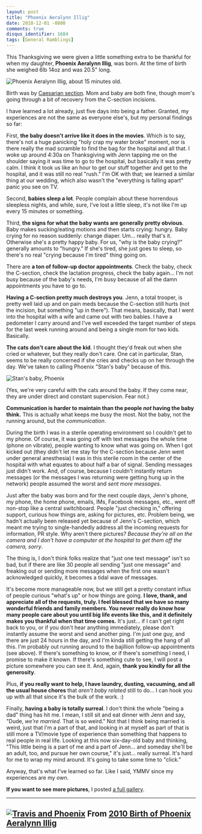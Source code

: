 ```yaml
---
layout: post
title: "Phoenix Aeralynn Illig"
date: 2010-12-01 -0800
comments: true
disqus_identifier: 1684
tags: [General Ramblings]
---
```

This Thanksgiving we were given a little something extra to be thankful
for when my daughter, **Phoenix Aeralynn Illig**, was born. At the time
of birth she weighed 6lb 14oz and was 20.5" long.

![Phoenix Aeralynn Illig, about 15 minutes
old.](https://lh6.googleusercontent.com/-wTEt-lcVU2c/TqOKCKdu97I/AAAAAAAAD9s/dwXNaT0eX_w/s400/20101125_213359.jpg "Phoenix Aeralynn Illig, about 15 minutes old.")

Birth was by [Caesarian
section](https://secure.wikimedia.org/wikipedia/en/wiki/Caesarean_section).
Mom and baby are both fine, though mom's going through a bit of recovery
from the C-section incisions.

I have learned a lot already, just five days into being a father.
Granted, my experiences are not the same as everyone else's, but my
personal findings so far:

First, **the baby doesn't arrive like it does in the movies**. Which is
to say, there's not a huge panicking "holy crap my water broke" moment,
nor is there really the mad scramble to find the bag for the hospital
and all that. I woke up around 4:30a on Thanksgiving with Jenn tapping
me on the shoulder saying it was time to go to the hospital, but
basically it was pretty calm. I think it took us like an hour to get our
stuff together and get to the hospital, and it was still no real "rush."
I'm OK with that; we learned a similar thing at our wedding, which also
wasn't the "everything is falling apart" panic you see on TV.

Second, **babies sleep a lot**. People complain about these horrendous
sleepless nights, and while, sure, I've lost a little sleep, it's not
like I'm up every 15 minutes or something.

Third, **the signs for what the baby wants are generally pretty
obvious**. Baby makes sucking/eating motions and then starts crying:
hungry. Baby crying for no reason suddenly: change diaper. Um... really
that's it. Otherwise she's a pretty happy baby. For us, "why is the baby
crying?" generally amounts to "hungry." If she's tired, she just goes to
sleep, so there's no real "crying because I'm tired" thing going on.

There are **a ton of follow-up doctor appointments**. Check the baby,
check the C-section, check the lactation progress, check the baby
again... I'm not busy because of the baby's needs, I'm busy because of
all the damn appointments you have to go to.

**Having a C-section pretty much destroys you**. Jenn, a total trooper,
is pretty well laid up and on pain meds because the C-section still
hurts (not the incision, but something "up in there"). That means,
basically, that I went into the hospital with a wife and came out with
two babies. I have a pedometer I carry around and I've well exceeded the
target number of steps for the last week running around and being a
single mom for two kids. Basically.

**The cats don't care about the kid**. I thought they'd freak out when
she cried or whatever, but they really don't care. One cat in
particular, Stan, seems to be really concerned if she cries and checks
up on her through the day. We've taken to calling Phoenix "Stan's baby"
because of this.

![Stan's baby,
Phoenix](https://lh5.googleusercontent.com/-LWAGvtaHmL4/TqOKTESZ-wI/AAAAAAAAEAI/mvpwUgx3j8s/s400/20101129_115818.jpg "Stan's baby, Phoenix")

(Yes, we're very careful with the cats around the baby. If they come
near, they are under direct and constant supervision. Fear not.)

**Communication is harder to maintain than the people *not* having the
baby think.** This is actually what keeps me busy the most. Not the
baby, not the running around, but the *communication*.

During the birth I was in a sterile operating environment so I couldn't
get to my phone. Of course, it was going off with text messages the
whole time (phone on vibrate), people wanting to know what was going on.
When I got kicked out (they didn't let me stay for the C-section because
Jenn went under general anesthesia) I was in this sterile room in the
center of the hospital with what equates to about half a bar of signal.
Sending messages just didn't work. And, of course, because I couldn't
instantly return messages (or the messages I was returning were getting
hung up in the network) people assumed the worst and *sent more
messages*.

Just after the baby was born and for the next couple days, Jenn's phone,
my phone, the home phone, emails, IMs, Facebook messages, etc., went off
non-stop like a central switchboard. People "just checking in," offering
support, curious how things are, asking for pictures, etc. Problem
being, we hadn't actually been released yet because of Jenn's C-section,
which meant me trying to single-handedly address all the incoming
requests for information, PR style. Why aren't there pictures? *Because
they're all on the camera and I don't have a computer at the hospital to
get them off the camera, sorry*.

The thing is, I don't think folks realize that "just one text message"
isn't so bad, but if there are like 30 people all sending "just one
message" and freaking out or sending more messages when the first one
wasn't acknowledged quickly, it becomes a tidal wave of messages.

It's become more manageable now, but we still get a pretty constant
influx of people curious "what's up" or how things are going. **I love,
thank, and appreciate all of the requests, truly. I feel blessed that we
have so many wonderful friends and family members. You never really do
know how many people care about you until big life events like this, and
it definitely makes you thankful when that time comes.** It's just... if
I can't get right back to you, or if you don't hear anything
immediately, please don't instantly assume the worst and send another
ping. I'm just one guy, and there are just 24 hours in the day, and I'm
kinda still getting the hang of all this. I'm probably out running
around to the bajillion follow-up appointments (see above). If there's
something to know, or if there's something I need, I promise to make it
known. If there's something cute to see, I will post a picture somewhere
you can see it. And, again, **thank you kindly for all the generosity**.

Plus, **if you really want to help, I have laundry, dusting, vacuuming,
and all the usual house chores** that *aren't baby related* still to
do... I can hook you up with all that since it's the bulk of the work.
:)

Finally, **having a baby is totally surreal**. I don't think the whole
"being a dad" thing has hit me. I mean, I still sit and eat dinner with
Jenn and say, "Dude, *we're married*. That is so weird." Not that I
think being married is weird, just that I'm a part of that, and looking
in at myself as part of that is still more a TV/movie type of experience
than something that happens to real people in real life. Looking at this
now six-day-old baby and thinking, "This little being is a part of me
and a part of Jenn... and someday she'll be an adult, too, and pursue
her own course," it's just... really surreal. It's hard for me to wrap
my mind around. It's going to take some time to "click."

Anyway, that's what I've learned so far. Like I said, YMMV since my
experiences are my own.

**If you want to see more pictures**, I posted [a full
gallery](http://picasaweb.google.com/travis.illig/2010BirthOfPhoenixAeralynnIllig).

  ---------------------------------------------------------------------------------------------------------------------------------------------------------------------------------------------------------------------
  [![Travis and Phoenix](https://lh3.googleusercontent.com/-MpmuX62SM6g/TqOKR_BQkPI/AAAAAAAAGEg/5l5OVXe-0DE/s400/20101128_135756.jpg)](http://picasaweb.google.com/lh/photo/rhZbivcEmwIcaYrEEb8TEQ?feat=embedwebsite)
  From [2010 Birth of Phoenix Aeralynn Illig](http://picasaweb.google.com/travis.illig/2010BirthOfPhoenixAeralynnIllig?feat=embedwebsite)
  ---------------------------------------------------------------------------------------------------------------------------------------------------------------------------------------------------------------------



